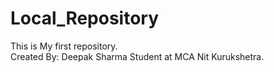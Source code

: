 # Local_Repository
This is My first repository.
<br>
Created By: Deepak Sharma 
Student at MCA Nit Kurukshetra.
